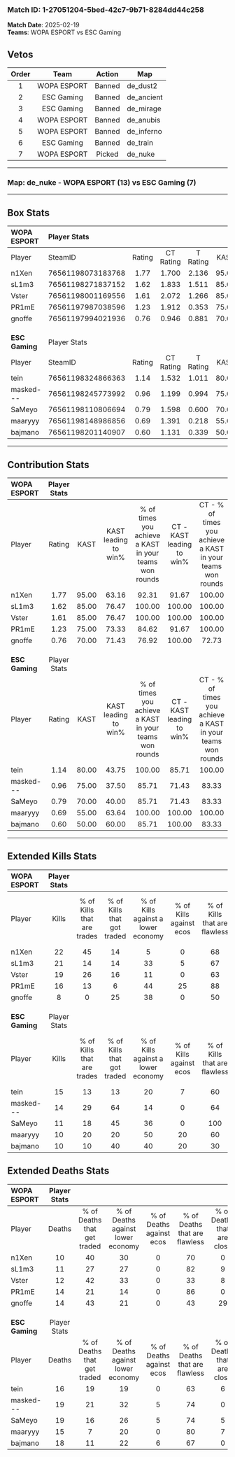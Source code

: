 ### Match ID: 1-27051204-5bed-42c7-9b71-8284dd44c258  
**Match Date**: 2025-02-19  
**Teams**: WOPA ESPORT vs ESC Gaming  

## Vetos  

| Order | Team | Action | Map |
| :---: | :--: | :----: | --- |
| 1 | WOPA ESPORT | Banned | de_dust2 |
| 2 | ESC Gaming | Banned | de_ancient |
| 3 | ESC Gaming | Banned | de_mirage |
| 4 | WOPA ESPORT | Banned | de_anubis |
| 5 | WOPA ESPORT | Banned | de_inferno |
| 6 | ESC Gaming | Banned | de_train |
| 7 | WOPA ESPORT | Picked | de_nuke |

---  

### **Map**: de_nuke - WOPA ESPORT (13) vs ESC Gaming (7)  
---  

## Box Stats  

| **WOPA ESPORT** | Player Stats      |        |           |          |       |       |       |         |        |      |     |
| :- | :- | :-: | :-: | :-: | :-: | :-: | :-: | :-: | :-: | :-: | :-: |
| Player          | SteamID           | Rating | CT Rating | T Rating | KAST  |  ADR  | Kills | Assists | Deaths | K/D  | HS% |
| n1Xen           | 76561198073183768 |  1.77  |   1.700   |  2.136   | 95.00 | 94.4  |  22   |    5    |   10   | 2.20 | 59  |
| sL1m3           | 76561198271837152 |  1.62  |   1.833   |  1.511   | 85.00 | 94.5  |  21   |    5    |   11   | 1.91 | 28  |
| Vster           | 76561198001169556 |  1.61  |   2.072   |  1.266   | 85.00 | 120.8 |  19   |    9    |   12   | 1.58 | 47  |
| PR1mE           | 76561197987038596 |  1.23  |   1.912   |  0.353   | 75.00 | 89.9  |  16   |    4    |   14   | 1.14 | 81  |
| gnoffe          | 76561197994021936 |  0.76  |   0.946   |  0.881   | 70.00 | 57.2  |   8   |    6    |   14   | 0.57 | 75  |
|                 |                   |        |           |          |       |       |       |         |        |      |     |
|                 |                   |        |           |          |       |       |       |         |        |      |     |
|                 |                   |        |           |          |       |       |       |         |        |      |     |
| **ESC Gaming**  | Player Stats      |        |           |          |       |       |       |         |        |      |     |
| Player          | SteamID           | Rating | CT Rating | T Rating | KAST  |  ADR  | Kills | Assists | Deaths | K/D  | HS% |
| tein            | 76561198324866363 |  1.14  |   1.532   |  1.011   | 80.00 | 80.4  |  15   |    3    |   16   | 0.94 | 80  |
| masked---       | 76561198245773992 |  0.96  |   1.199   |  0.994   | 75.00 | 72.3  |  14   |    4    |   19   | 0.74 | 21  |
| SaMeyo          | 76561198110806694 |  0.79  |   1.598   |  0.600   | 70.00 | 69.4  |  11   |    6    |   19   | 0.58 | 45  |
| maaryyy         | 76561198148986856 |  0.69  |   1.391   |  0.218   | 55.00 | 56.9  |  10   |    2    |   15   | 0.67 | 30  |
| bajmano         | 76561198201140907 |  0.60  |   1.131   |  0.339   | 50.00 | 61.9  |  10   |    4    |   18   | 0.56 | 50  |
---  

## Contribution Stats  

| **WOPA ESPORT** | Player Stats |       |                      |                                                        |                           |                                                             |                          |                                                            |
| :- | :-: | :-: | :-: | :-: | :-: | :-: | :-: | :-: |
| Player          |    Rating    | KAST  | KAST leading to win% | % of times you achieve a KAST in your teams won rounds | CT - KAST leading to win% | CT - % of times you achieve a KAST in your teams won rounds | T - KAST leading to win% | T - % of times you achieve a KAST in your teams won rounds |
| n1Xen           |     1.77     | 95.00 |        63.16         |                         92.31                          |           91.67           |                           100.00                            |          14.29           |                           50.00                            |
| sL1m3           |     1.62     | 85.00 |        76.47         |                         100.00                         |          100.00           |                           100.00                            |          33.33           |                           100.00                           |
| Vster           |     1.61     | 85.00 |        76.47         |                         100.00                         |          100.00           |                           100.00                            |          33.33           |                           100.00                           |
| PR1mE           |     1.23     | 75.00 |        73.33         |                         84.62                          |           91.67           |                           100.00                            |           0.00           |                            0.00                            |
| gnoffe          |     0.76     | 70.00 |        71.43         |                         76.92                          |          100.00           |                            72.73                            |          33.33           |                           100.00                           |
|                 |              |       |                      |                                                        |                           |                                                             |                          |                                                            |
|                 |              |       |                      |                                                        |                           |                                                             |                          |                                                            |
|                 |              |       |                      |                                                        |                           |                                                             |                          |                                                            |
| **ESC Gaming**  | Player Stats |       |                      |                                                        |                           |                                                             |                          |                                                            |
| Player          |    Rating    | KAST  | KAST leading to win% | % of times you achieve a KAST in your teams won rounds | CT - KAST leading to win% | CT - % of times you achieve a KAST in your teams won rounds | T - KAST leading to win% | T - % of times you achieve a KAST in your teams won rounds |
| tein            |     1.14     | 80.00 |        43.75         |                         100.00                         |           85.71           |                           100.00                            |          11.11           |                           100.00                           |
| masked---       |     0.96     | 75.00 |        37.50         |                         85.71                          |           71.43           |                            83.33                            |          11.11           |                           100.00                           |
| SaMeyo          |     0.79     | 70.00 |        40.00         |                         85.71                          |           71.43           |                            83.33                            |          12.50           |                           100.00                           |
| maaryyy         |     0.69     | 55.00 |        63.64         |                         100.00                         |          100.00           |                           100.00                            |          20.00           |                           100.00                           |
| bajmano         |     0.60     | 50.00 |        60.00         |                         85.71                          |          100.00           |                            83.33                            |          20.00           |                           100.00                           |
---  

## Extended Kills Stats  

| **WOPA ESPORT** | Player Stats |                            |                            |                                    |                         |                              |                                 |                                       |                    |           |
| :- | :-: | :-: | :-: | :-: | :-: | :-: | :-: | :-: | :-: | :-: |
| Player          |    Kills     | % of Kills that are trades | % of Kills that got traded | % of Kills against a lower economy | % of Kills against ecos | % of Kills that are flawless | % of Kills that are close duels | % of Kills that are assisted by flash | Pistol Round Kills | AWP Kills |
| n1Xen           |      22      |             45             |             14             |                 5                  |            0            |              68              |                5                |                   0                   |         2          |     0     |
| sL1m3           |      21      |             14             |             14             |                 33                 |            5            |              67              |                0                |                   0                   |         1          |     8     |
| Vster           |      19      |             26             |             16             |                 11                 |            0            |              63              |                5                |                   0                   |         5          |     0     |
| PR1mE           |      16      |             13             |             6              |                 44                 |           25            |              88              |                0                |                   0                   |         1          |     0     |
| gnoffe          |      8       |             0              |             25             |                 38                 |            0            |              50              |               13                |                   0                   |         1          |     0     |
|                 |              |                            |                            |                                    |                         |                              |                                 |                                       |                    |           |
|                 |              |                            |                            |                                    |                         |                              |                                 |                                       |                    |           |
|                 |              |                            |                            |                                    |                         |                              |                                 |                                       |                    |           |
| **ESC Gaming**  | Player Stats |                            |                            |                                    |                         |                              |                                 |                                       |                    |           |
| Player          |    Kills     | % of Kills that are trades | % of Kills that got traded | % of Kills against a lower economy | % of Kills against ecos | % of Kills that are flawless | % of Kills that are close duels | % of Kills that are assisted by flash | Pistol Round Kills | AWP Kills |
| tein            |      15      |             13             |             13             |                 20                 |            7            |              60              |               13                |                   0                   |         0          |     0     |
| masked---       |      14      |             29             |             64             |                 14                 |            0            |              64              |               14                |                   7                   |         2          |     0     |
| SaMeyo          |      11      |             18             |             45             |                 36                 |            0            |             100              |                9                |                   0                   |         2          |     1     |
| maaryyy         |      10      |             20             |             20             |                 50                 |           20            |              60              |                0                |                   0                   |         0          |     0     |
| bajmano         |      10      |             10             |             40             |                 40                 |           20            |              30              |               10                |                   0                   |         1          |     0     |
## Extended Deaths Stats  

| **WOPA ESPORT** | Player Stats |                             |                                   |                          |                               |                            |                           |               |
| :- | :-: | :-: | :-: | :-: | :-: | :-: | :-: | :-: |
| Player          |    Deaths    | % of Deaths that get traded | % of Deaths against lower economy | % of Deaths against ecos | % of Deaths that are flawless | % of Deaths that are close | % of Deaths while blinded | Deaths to AWP |
| n1Xen           |      10      |             40              |                30                 |            0             |              70               |             0              |            10             |       0       |
| sL1m3           |      11      |             27              |                27                 |            0             |              82               |             9              |             0             |       0       |
| Vster           |      12      |             42              |                33                 |            0             |              33               |             8              |             0             |       0       |
| PR1mE           |      14      |             21              |                14                 |            0             |              86               |             0              |             0             |       1       |
| gnoffe          |      14      |             43              |                21                 |            0             |              43               |             29             |             0             |       0       |
|                 |              |                             |                                   |                          |                               |                            |                           |               |
|                 |              |                             |                                   |                          |                               |                            |                           |               |
|                 |              |                             |                                   |                          |                               |                            |                           |               |
| **ESC Gaming**  | Player Stats |                             |                                   |                          |                               |                            |                           |               |
| Player          |    Deaths    | % of Deaths that get traded | % of Deaths against lower economy | % of Deaths against ecos | % of Deaths that are flawless | % of Deaths that are close | % of Deaths while blinded | Deaths to AWP |
| tein            |      16      |             19              |                19                 |            0             |              63               |             6              |             0             |       1       |
| masked---       |      19      |             21              |                32                 |            5             |              74               |             0              |             0             |       2       |
| SaMeyo          |      19      |             16              |                26                 |            5             |              74               |             5              |             0             |       3       |
| maaryyy         |      15      |              7              |                20                 |            0             |              80               |             7              |             0             |       1       |
| bajmano         |      18      |             11              |                22                 |            6             |              67               |             0              |             0             |       1       |
